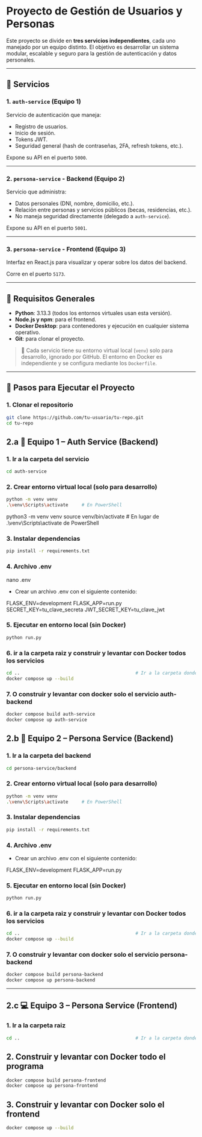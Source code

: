 # Proyecto de Gestión de Usuarios y Personas

Este proyecto se divide en **tres servicios independientes**, cada uno manejado por un equipo distinto. El objetivo es desarrollar un sistema modular, escalable y seguro para la gestión de autenticación y datos personales.

---

## 🧩 Servicios

### 1. `auth-service` (Equipo 1)
Servicio de autenticación que maneja:
- Registro de usuarios.
- Inicio de sesión.
- Tokens JWT.
- Seguridad general (hash de contraseñas, 2FA, refresh tokens, etc.).

Expone su API en el puerto `5000`.

---

### 2. `persona-service` - Backend (Equipo 2)
Servicio que administra:
- Datos personales (DNI, nombre, domicilio, etc.).
- Relación entre personas y servicios públicos (becas, residencias, etc.).
- No maneja seguridad directamente (delegado a `auth-service`).

Expone su API en el puerto `5001`.

---

### 3. `persona-service` - Frontend (Equipo 3)
Interfaz en React.js para visualizar y operar sobre los datos del backend.

Corre en el puerto `5173`.

---

## 🧰 Requisitos Generales

- **Python**: 3.13.3 (todos los entornos virtuales usan esta versión).
- **Node.js y npm**: para el frontend.
- **Docker Desktop**: para contenedores y ejecución en cualquier sistema operativo.
- **Git**: para clonar el proyecto.

> 🔐 Cada servicio tiene su entorno virtual local (`venv`) solo para desarrollo, ignorado por GitHub. El entorno en Docker es independiente y se configura mediante los `Dockerfile`.

---

## 🚀 Pasos para Ejecutar el Proyecto

### 1. Clonar el repositorio

```bash
git clone https://github.com/tu-usuario/tu-repo.git
cd tu-repo
```

## 2.a 🔐 Equipo 1 – Auth Service (Backend)

### 1. Ir a la carpeta del servicio

```bash
cd auth-service
```

### 2. Crear entorno virtual local (solo para desarrollo)

```bash
python -m venv venv
.\venv\Scripts\activate     # En PowerShell
```
python3 -m venv venv
source venv/bin/activate   # En lugar de .\venv\Scripts\activate de PowerShell

### 3. Instalar dependencias

```bash
pip install -r requirements.txt
```

### 4. Archivo .env
nano .env
- Crear un archivo .env con el siguiente contenido:

FLASK_ENV=development
FLASK_APP=run.py
SECRET_KEY=tu_clave_secreta
JWT_SECRET_KEY=tu_clave_jwt

### 5. Ejecutar en entorno local (sin Docker)

```bash
python run.py
```

### 6. ir a la carpeta raiz y construir y levantar con Docker todos los servicios

```bash
cd ..                                           # Ir a la carpeta donde esta el archivo docker-compose.yml con la consola.
docker compose up --build
```

### 7. O construir y levantar con docker solo el servicio auth-backend

```bash
docker compose build auth-service
docker compose up auth-service
```



## 2.b 🧍 Equipo 2 – Persona Service (Backend)

### 1. Ir a la carpeta del backend

```bash
cd persona-service/backend
```

### 2. Crear entorno virtual local (solo para desarrollo)

```bash
python -m venv venv
.\venv\Scripts\activate     # En PowerShell
```

### 3. Instalar dependencias

```bash
pip install -r requirements.txt
```

### 4. Archivo .env
- Crear un archivo .env con el siguiente contenido:

FLASK_ENV=development
FLASK_APP=run.py

### 5. Ejecutar en entorno local (sin Docker)

```bash
python run.py
```

### 6. ir a la carpeta raiz y construir y levantar con Docker todos los servicios

```bash
cd ..                                           # Ir a la carpeta donde esta el archivo docker-compose.yml con la consola.
docker compose up --build
```

### 7. O construir y levantar con docker solo el servicio persona-backend

```bash
docker compose build persona-backend
docker compose up persona-backend
```

---


## 2.c 💻 Equipo 3 – Persona Service (Frontend)

### 1. Ir a la carpeta raiz

```bash
cd ..                                           # Ir a la carpeta donde esta el archivo docker-compose.yml con la consola.
```

## 2. Construir y levantar con Docker todo el programa

```bash
docker compose build persona-frontend
docker compose up persona-frontend
```

## 3. Construir y levantar con Docker solo el frontend

```bash
docker compose up --build
```